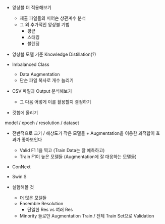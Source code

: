 - 앙상블 더 적용해보기
    - 제출 파일들의 피어슨 상관계수 분석
    - 그 외 추가적인 앙상블 기법
        - 평균
        - 스태킹
        - 블렌딩

- 앙상블 모델 기준 Knowledge Distillation(?)

- Imbalanced Class
    - Data Augmentation
    - 단순 파일 복사로 개수 늘리기

- CSV 파일과 Output 분석해보기
    - 그 다음 어떻게 이를 활용할지 결정하기

- 깃헙에 올리기

model / epoch / resolution / dataset

- 전반적으로 크기 / 해상도가 작은 모델들 + Augmentation을 이용한 과적합이 효과가 좋아보인다
    - Valid F1 1을 찍고 (Train Data는 잘 예측하고)
    - Train F1이 높은 모델들 (Augmentation에 잘 대응하는 모델들)

- ConNext
- Swin S

- 실험해볼 것
    - 더 많은 모델들
    - Ensemble Resolution
        - 단일한 Res vs 여러 Res
    - Minority 들로만 Augmentation Train / 전체 Train Set으로 Validation